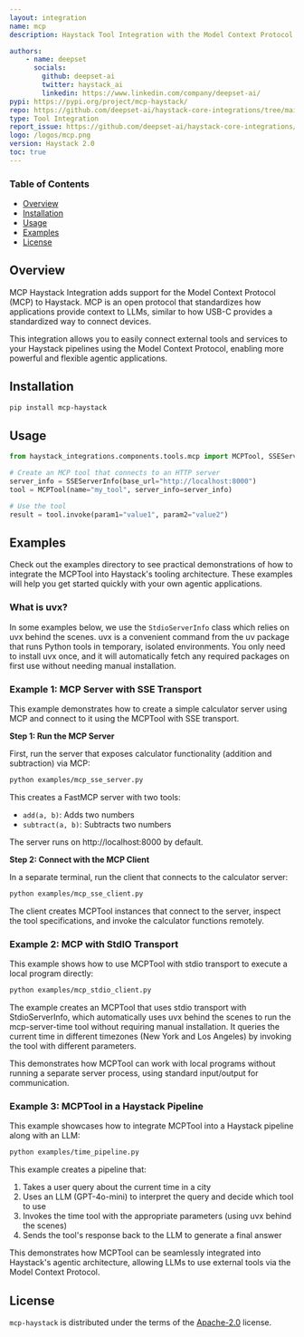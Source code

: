 ```yaml
---
layout: integration
name: mcp
description: Haystack Tool Integration with the Model Context Protocol (MCP)

authors:
    - name: deepset
      socials:
        github: deepset-ai
        twitter: haystack_ai
        linkedin: https://www.linkedin.com/company/deepset-ai/
pypi: https://pypi.org/project/mcp-haystack/
repo: https://github.com/deepset-ai/haystack-core-integrations/tree/main/integrations/mcp
type: Tool Integration
report_issue: https://github.com/deepset-ai/haystack-core-integrations/issues
logo: /logos/mcp.png
version: Haystack 2.0
toc: true
---
```

### **Table of Contents**
- [Overview](#overview)
- [Installation](#installation)
- [Usage](#usage)
- [Examples](#examples)
- [License](#license)

## Overview

MCP Haystack Integration adds support for the Model Context Protocol (MCP) to Haystack. MCP is an open protocol that standardizes how applications provide context to LLMs, similar to how USB-C provides a standardized way to connect devices.

This integration allows you to easily connect external tools and services to your Haystack pipelines using the Model Context Protocol, enabling more powerful and flexible agentic applications.

## Installation

```bash
pip install mcp-haystack
```

## Usage

```python
from haystack_integrations.components.tools.mcp import MCPTool, SSEServerInfo

# Create an MCP tool that connects to an HTTP server
server_info = SSEServerInfo(base_url="http://localhost:8000")
tool = MCPTool(name="my_tool", server_info=server_info)

# Use the tool
result = tool.invoke(param1="value1", param2="value2")
```

## Examples

Check out the examples directory to see practical demonstrations of how to integrate the MCPTool into Haystack's tooling architecture. These examples will help you get started quickly with your own agentic applications.

### What is uvx?

In some examples below, we use the `StdioServerInfo` class which relies on uvx behind the scenes. uvx is a convenient command from the uv package that runs Python tools in temporary, isolated environments. You only need to install uvx once, and it will automatically fetch any required packages on first use without needing manual installation.

### Example 1: MCP Server with SSE Transport

This example demonstrates how to create a simple calculator server using MCP and connect to it using the MCPTool with SSE transport.

**Step 1: Run the MCP Server**

First, run the server that exposes calculator functionality (addition and subtraction) via MCP:

```bash
python examples/mcp_sse_server.py
```

This creates a FastMCP server with two tools:

- `add(a, b)`: Adds two numbers
- `subtract(a, b)`: Subtracts two numbers

The server runs on http://localhost:8000 by default.

**Step 2: Connect with the MCP Client**

In a separate terminal, run the client that connects to the calculator server:

```bash
python examples/mcp_sse_client.py
```

The client creates MCPTool instances that connect to the server, inspect the tool specifications, and invoke the calculator functions remotely.

### Example 2: MCP with StdIO Transport

This example shows how to use MCPTool with stdio transport to execute a local program directly:

```bash
python examples/mcp_stdio_client.py
```

The example creates an MCPTool that uses stdio transport with StdioServerInfo, which automatically uses uvx behind the scenes to run the mcp-server-time tool without requiring manual installation. It queries the current time in different timezones (New York and Los Angeles) by invoking the tool with different parameters.

This demonstrates how MCPTool can work with local programs without running a separate server process, using standard input/output for communication.

### Example 3: MCPTool in a Haystack Pipeline

This example showcases how to integrate MCPTool into a Haystack pipeline along with an LLM:

```bash
python examples/time_pipeline.py
```

This example creates a pipeline that:

1. Takes a user query about the current time in a city
2. Uses an LLM (GPT-4o-mini) to interpret the query and decide which tool to use
3. Invokes the time tool with the appropriate parameters (using uvx behind the scenes)
4. Sends the tool's response back to the LLM to generate a final answer

This demonstrates how MCPTool can be seamlessly integrated into Haystack's agentic architecture, allowing LLMs to use external tools via the Model Context Protocol.

## License

`mcp-haystack` is distributed under the terms of the [Apache-2.0](https://spdx.org/licenses/Apache-2.0.html) license.
